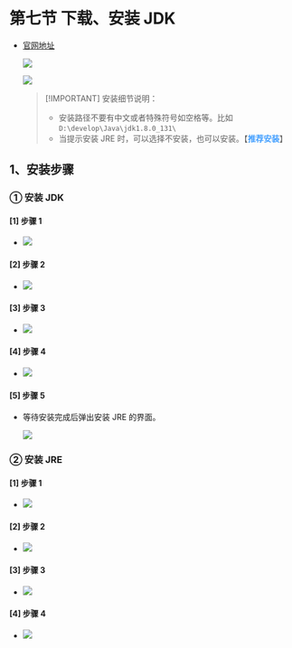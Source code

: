 # 第七节 下载、安装 JDK

- [官网地址](https://www.oracle.com/java/technologies/downloads/)

    ![](https://raw.githubusercontent.com/wehome-h/typora-images-repository/main/images/20240413153457.png)

    ![](https://raw.githubusercontent.com/wehome-h/typora-images-repository/main/images/20240413153517.png)

    > [!IMPORTANT] 安装细节说明：
    > - 安装路径不要有中文或者特殊符号如空格等。比如 `D:\develop\Java\jdk1.8.0_131\`
    >- 当提示安装 JRE 时，可以选择不安装，也可以安装。【<strong style="color: #409EFF;">推荐安装</strong>】

## 1、安装步骤

### ① 安装 JDK

#### [1] 步骤 1

- ![](https://raw.githubusercontent.com/wehome-h/typora-images-repository/main/images/20240413154824.png)

#### [2] 步骤 2

- ![](https://raw.githubusercontent.com/wehome-h/typora-images-repository/main/images/20240413155134.png)

#### [3] 步骤 3

- ![](https://raw.githubusercontent.com/wehome-h/typora-images-repository/main/images/20240413155200.png)

#### [4] 步骤 4

- ![](https://raw.githubusercontent.com/wehome-h/typora-images-repository/main/images/20240413155222.png)

#### [5] 步骤 5

- 等待安装完成后弹出安装 JRE 的界面。

    ![](https://raw.githubusercontent.com/wehome-h/typora-images-repository/main/images/20240413155310.png)

### ② 安装 JRE

#### [1] 步骤 1

- ![](https://raw.githubusercontent.com/wehome-h/typora-images-repository/main/images/20240413155630.png)

#### [2] 步骤 2

- ![](https://raw.githubusercontent.com/wehome-h/typora-images-repository/main/images/20240413155649.png)

#### [3] 步骤 3

- ![](https://raw.githubusercontent.com/wehome-h/typora-images-repository/main/images/20240413155721.png)

#### [4] 步骤 4

- ![](https://raw.githubusercontent.com/wehome-h/typora-images-repository/main/images/20240413155745.png)

